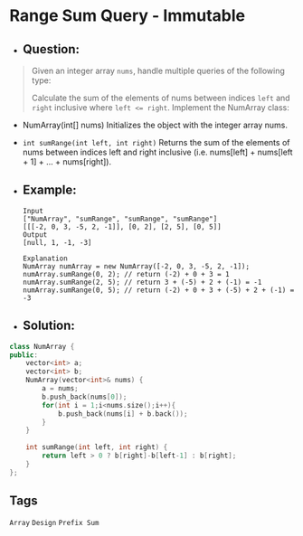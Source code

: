 # Range Sum Query - Immutable

- ## Question:
>Given an integer array `nums`, handle multiple queries of the following type:
>
>Calculate the sum of the elements of nums between indices `left` and `right` inclusive where `left <= right`.
>Implement the NumArray class:

- NumArray(int[] nums) Initializes the object with the integer array nums.
- `int sumRange(int left, int right)` Returns the sum of the elements of nums between indices left and right inclusive (i.e. nums[left] + nums[left + 1] + ... + nums[right]).

- ## Example:

      Input
      ["NumArray", "sumRange", "sumRange", "sumRange"]
      [[[-2, 0, 3, -5, 2, -1]], [0, 2], [2, 5], [0, 5]]
      Output
      [null, 1, -1, -3]

      Explanation
      NumArray numArray = new NumArray([-2, 0, 3, -5, 2, -1]);
      numArray.sumRange(0, 2); // return (-2) + 0 + 3 = 1
      numArray.sumRange(2, 5); // return 3 + (-5) + 2 + (-1) = -1
      numArray.sumRange(0, 5); // return (-2) + 0 + 3 + (-5) + 2 + (-1) = -3
      
- ## Solution:
```cpp
class NumArray {
public:
    vector<int> a;
    vector<int> b;
    NumArray(vector<int>& nums) {
        a = nums;
        b.push_back(nums[0]);
        for(int i = 1;i<nums.size();i++){
            b.push_back(nums[i] + b.back());
        }
    }
    
    int sumRange(int left, int right) {
        return left > 0 ? b[right]-b[left-1] : b[right];
    }
};
```
## Tags
`Array` `Design` `Prefix Sum`
